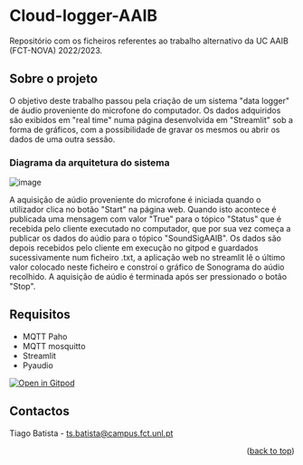 <a name="readme-top"></a>

# Cloud-logger-AAIB
Repositório com os ficheiros referentes ao trabalho alternativo da UC AAIB (FCT-NOVA) 2022/2023.

## Sobre o projeto

O objetivo deste trabalho passou pela criação de um sistema "data logger" de áudio proveniente do microfone do computador. Os dados adquiridos são exibidos em "real time" numa página desenvolvida em "Streamlit" sob a forma de gráficos, com a possibilidade de gravar os mesmos ou abrir os dados de uma outra sessão.

### Diagrama da arquitetura do sistema

![image](https://user-images.githubusercontent.com/117983623/204655626-318ce1fc-f8ab-4fa3-8e32-65743d0d385a.png)

A aquisição de aúdio proveniente do microfone é iniciada quando o utilizador clica no botão "Start" na página web. Quando isto acontece é publicada uma mensagem com valor "True" para o tópico "Status" que é recebida pelo cliente executado no computador, que por sua vez começa a publicar os dados do aúdio para o tópico "SoundSigAAIB".
Os dados são depois recebidos pelo cliente em execução no gitpod e guardados sucessivamente num ficheiro .txt, a aplicação web no streamlit lê o último valor colocado neste ficheiro e constroí o gráfico de Sonograma do aúdio recolhido.
A aquisição de aúdio é terminada após ser pressionado o botão "Stop".

## Requisitos

* MQTT Paho
* MQTT mosquitto
* Streamlit
* Pyaudio

[![Open in Gitpod](https://gitpod.io/button/open-in-gitpod.svg)](https://gitpod.io/#https://github.com/Cloud-logger-AAIB)

<!-- CONTACTOS -->
## Contactos

Tiago Batista - ts.batista@campus.fct.unl.pt



<p align="right">(<a href="#readme-top">back to top</a>)</p>
